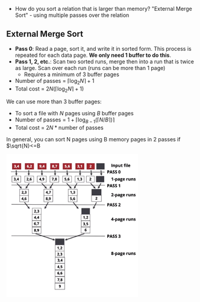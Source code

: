 * How do you sort a relation that is larger than memory? "External Merge Sort" - using multiple passes over the relation

## External Merge Sort
* **Pass 0**: Read a page, sort it, and write it in sorted form. This process is repeated for each data page. **We only need 1 buffer to do this**.
* **Pass 1, 2, etc.**: Scan two sorted runs, merge then into a run that is twice as large. Scan over each run (runs can be more than 1 page)
	* Requires a minimum of 3 buffer pages
* Number of passes = $\lceil\log_2 N\rceil + 1$
* Total cost = $2N(\lceil\log_2 N\rceil + 1)$

We can use more than 3 buffer pages:
* To sort a file with $N$ pages using $B$ buffer pages
* Number of passes = $1+\lceil\log_{B-1}(\lceil N/B\rceil)\rceil$
* Total cost = $2N * \text{number of passes}$

In general, you can sort N pages using B memory pages in 2 passes if $\sqrt{N}<=B

![97b3df787a01a51c9792fe3c5638bad5.png](../_resources/97b3df787a01a51c9792fe3c5638bad5.png)